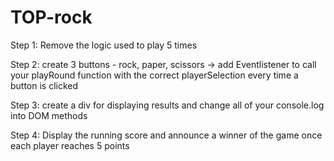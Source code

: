 # TOP-rock



Step 1: Remove the logic used to play 5 times

Step 2: create 3 buttons - rock, paper, scissors -> 
        add Eventlistener to call your playRound function with the correct playerSelection every time a button is clicked

Step 3: create a div for displaying results and change all of your console.log into DOM methods 

Step 4: Display the running score and announce a winner of the game once each player reaches 5 points